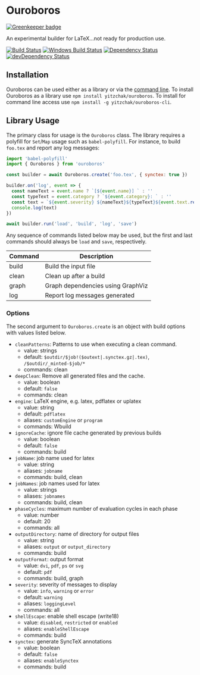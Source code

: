 # Ouroboros

[![Greenkeeper badge](https://badges.greenkeeper.io/yitzchak/ouroboros.svg)](https://greenkeeper.io/)

An experimental builder for LaTeX...not ready for production use.

[![Build Status][travis svg]][travis]
[![Windows Build Status][appveyor svg]][appveyor]
[![Dependency Status][dependency svg]][dependency]
[![devDependency Status][devDependency svg]][devDependency]

## Installation

Ouroboros can be used either as a library or via the [command line][].
To install Ouroboros as a library use `npm install yitzchak/ouroboros`. To
install for command line access use `npm install -g yitzchak/ouroboros-cli`.

## Library Usage

The primary class for usage is the `Ouroboros` class. The library requires a
polyfill for `Set`/`Map` usage such as `babel-polyfill`. For instance, to build
`foo.tex` and report any log messages:

```javascript
import 'babel-polyfill'
import { Ouroboros } from 'ouroboros'

const builder = await Ouroboros.create('foo.tex', { synctex: true })

builder.on('log', event => {
  const nameText = event.name ? `[${event.name}] ` : ''
  const typeText = event.category ? `${event.category}: ` : ''
  const text = `${event.severity} ${nameText}${typeText}${event.text.replace('\n', ' ')}`
  console.log(text)
})

await builder.run('load', 'build', 'log', 'save')
```

Any sequence of commands listed below may be used, but the first and last commands should
always be `load` and `save`, respectively.

| Command | Description                       |
|---------|-----------------------------------|
| build   | Build the input file              |
| clean   | Clean up after a build            |
| graph   | Graph dependencies using GraphViz |
| log     | Report log messages generated     |

### Options

The second argument to `Ouroboros.create` is an object with build options with
values listed below.

- `cleanPatterns`: Patterns to use when executing a clean command.
  - value: strings
  - default: `$outdir/$job!($outext|.synctex.gz|.tex)`,         `/$outdir/_minted-$job/*`
  - commands: clean
- `deepClean`: Remove all generated files and the cache.
  - value: boolean
  - default: `false`
  - commands: clean
- `engine`: LaTeX engine, e.g. latex, pdflatex or uplatex
  - value: string
  - default: `pdflatex`
  - aliases: `customEngine` or `program`
  - commands: Wbuild
- `ignoreCache`: ignore file cache generated by previous builds
  - value: boolean
  - default: `false`
  - commands: build
- `jobName`: job name used for latex
  - value: string
  - aliases: `jobname`
  - commands: build, clean
- `jobNames`: job names used for latex
  - value: strings
  - aliases: `jobnames`
  - commands: build, clean
- `phaseCycles`: maximum number of evaluation cycles in each phase
  - value: number
  - default: 20
  - commands: all
- `outputDirectory`: name of directory for output files
  - value: string
  - aliases: `output` or `output_directory`
  - commands: build
- `outputFormat`: output format
  - value: `dvi`, `pdf`, `ps` or `svg`
  - default: `pdf`
  - commands: build, graph
- `severity`: severity of messages to display
  - value: `info`, `warning` or `error`
  - default: `warning`
  - aliases: `loggingLevel`
  - commands: all
- `shellEscape`: enable shell escape (write18)
  - value: `disabled`, `restricted` or `enabled`
  - aliases: `enableShellEscape`
  - commands: build
- `synctex`: generate SyncTeX annotations
  - value: boolean
  - default: `false`
  - aliases: `enableSynctex`
  - commands: build

[appveyor svg]: https://ci.appveyor.com/api/projects/status/s3unjr8c90bhcd99?svg=true
[appveyor]: https://ci.appveyor.com/project/yitzchak/ouroboros/branch/master
[command line]: https://github.com/yitzchak/ouroboros-cli
[dependency svg]: https://david-dm.org/yitzchak/ouroboros.svg
[dependency]: https://david-dm.org/yitzchak/ouroboros
[devDependency svg]: https://david-dm.org/yitzchak/ouroboros/dev-status.svg
[devDependency]: https://david-dm.org/yitzchak/ouroboros?type=dev
[travis svg]: https://travis-ci.org/yitzchak/ouroboros.svg?branch=master
[travis]: https://travis-ci.org/yitzchak/ouroboros
